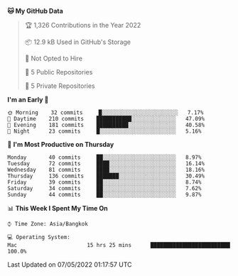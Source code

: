 <!--START_SECTION:waka-->
**🐱 My GitHub Data** 

> 🏆 1,326 Contributions in the Year 2022
 > 
> 📦 12.9 kB Used in GitHub's Storage 
 > 
> 🚫 Not Opted to Hire
 > 
> 📜 5 Public Repositories 
 > 
> 🔑 5 Private Repositories  
 > 
**I'm an Early 🐤** 

```text
🌞 Morning    32 commits     █░░░░░░░░░░░░░░░░░░░░░░░░   7.17% 
🌆 Daytime    210 commits    ███████████░░░░░░░░░░░░░░   47.09% 
🌃 Evening    181 commits    ██████████░░░░░░░░░░░░░░░   40.58% 
🌙 Night      23 commits     █░░░░░░░░░░░░░░░░░░░░░░░░   5.16%

```
📅 **I'm Most Productive on Thursday** 

```text
Monday       40 commits     ██░░░░░░░░░░░░░░░░░░░░░░░   8.97% 
Tuesday      72 commits     ████░░░░░░░░░░░░░░░░░░░░░   16.14% 
Wednesday    81 commits     ████░░░░░░░░░░░░░░░░░░░░░   18.16% 
Thursday     136 commits    ███████░░░░░░░░░░░░░░░░░░   30.49% 
Friday       39 commits     ██░░░░░░░░░░░░░░░░░░░░░░░   8.74% 
Saturday     34 commits     ██░░░░░░░░░░░░░░░░░░░░░░░   7.62% 
Sunday       44 commits     ██░░░░░░░░░░░░░░░░░░░░░░░   9.87%

```


📊 **This Week I Spent My Time On** 

```text
⌚︎ Time Zone: Asia/Bangkok

💻 Operating System: 
Mac                      15 hrs 25 mins      █████████████████████████   100.0%

```


 Last Updated on 07/05/2022 01:17:57 UTC
<!--END_SECTION:waka-->